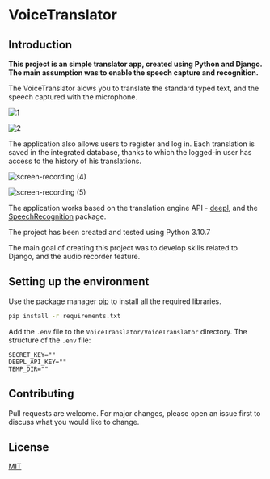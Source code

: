 # VoiceTranslator


## **Introduction**

**This project is an simple translator app, created using Python and Django. The main assumption was to enable the speech capture and recognition.**

The VoiceTranslator alows you to translate the standard typed text, and the speech captured with the microphone.

![1](https://user-images.githubusercontent.com/96992545/216851403-6b70707a-0e4c-4b44-96c7-6e59b98b9b09.gif) 

![2](https://user-images.githubusercontent.com/96992545/216851408-5b6b646f-0eed-481e-a61b-d923ddd2b264.gif)

The application also allows users to register and log in. Each translation is saved in the integrated database, thanks to which the logged-in user has access to the history of his translations.

![screen-recording (4)](https://user-images.githubusercontent.com/96992545/216851545-20c99a9b-0a9d-4dc3-8e88-54ec66fad10e.gif)

![screen-recording (5)](https://user-images.githubusercontent.com/96992545/216851553-e35695c5-d9d3-48d1-a465-5141d41e503d.gif)

The application works based on the translation engine API - [deepl](https://www.deepl.com/), and the [SpeechRecognition](https://pypi.org/project/SpeechRecognition/) package.

The project has been created and tested using Python 3.10.7

The main goal of creating this project was to develop skills related to Django, and the audio recorder feature.

## **Setting up the environment**

Use the package manager [pip](https://pip.pypa.io/en/stable/) to install all the required libraries.

```bash
pip install -r requirements.txt
```
Add the `.env` file to the `VoiceTranslator/VoiceTranslator` directory. The structure of the  `.env` file:
```
SECRET_KEY=""
DEEPL_API_KEY=""
TEMP_DIR=""
```

## **Contributing**

Pull requests are welcome. For major changes, please open an issue first
to discuss what you would like to change.

## **License**

[MIT](https://choosealicense.com/licenses/mit/)
